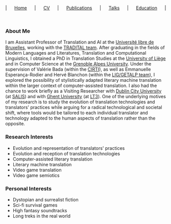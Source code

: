 <p style="text-align-last:justify;">
  &vert; 
  <a href="home.html">Home</a> &vert; 
  <a href="resume.html">CV</a> &vert; 
  <a href="publications.html">Publications</a> &vert; 
  <a href="talks.html">Talks</a> &vert; 
  <a href="education.html">Education</a> &vert;
</p>

&nbsp;

### About Me

I am Assistant Professor of Translation and AI at the <a href="https://www.ulb.be/" target="_blank">Université libre de Bruxelles</a>, working with the <a href="https://tradital.ltc.ulb.be/" target="_blank">TRADITAL team</a>. After graduating in the fields of Modern Languages and Literatures, Translation and Computational Linguistics, I obtained a PhD in Translation Studies at the <a href="https://www.uliege.be/" target="_blank">University of Liège</a> and in Computer Science at the <a href="https://www.univ-grenoble-alpes.fr/" target="_blank">Grenoble Alpes University</a>. Under the supervision of Valérie Bada (within the <a href="https://www.cirti.uliege.be/" target="_blank">CIRTI</a>), as well as Emmanuelle Esperança-Rodier and Hervé Blanchon (within the <a href="https://lig-getalp.imag.fr/" target="_blank">LIG/GETALP team</a>), I explored the possibility of stylistically adapted literary machine translation within the larger context of computer-assisted translation. I also had the chance to work briefly as a Visiting Researcher with <a href="https://www.dcu.ie/" target="_blank">Dublin City University</a> (at <a href="https://www.dcu.ie/salis" target="_blank">SALIS</a>) and with <a href="https://www.ugent.be/" target="_blank">Ghent University</a> (at <a href="https://lt3.ugent.be/" target="_blank">LT3</a>). One of the underlying motives of my research is to study the evolution of translation technologies and translators' practices while arguing for a radical technological and societal shift, where tools would be tailored to each individual translator and technology adapted to the human aspects of translation rather than the opposite.

### Research Interests

* Evolution and representation of translators' practices
* Evolution and reception of translation technologies
* Computer-assisted literary translation
* Literary machine translation
* Video game translation
* Video game semiotics

### Personal Interests
* Dystopian and surrealist fiction
* Sci-fi survival games
* High fantasy soundtracks
* Long treks in the real world
